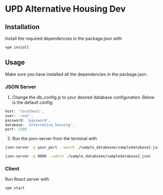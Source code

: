 # UPD Alternative Housing Dev

## Installation

Install the required dependencies in the package.json with

```bash
npm install
```

## Usage

Make sure you have installed all the dependencies in the package.json.

### JSON Server

1. Change the db_config.js to your desired database configuration. Below is the default config:

```js
host: 'localhost',                  
user: 'root',                 
password: 'password',             
database: 'alternative_housing',
port: 3306
```

2. Run the json-server from the terminal with

```bash
json-server -p your_port --watch ./sample_databasee/sampledatabase2.json
```

```bash
json-server -p 8080 --watch ./sample_databasee/sampledatabase2.json
```

### Client

Run React server with

```bash
npm start
```
